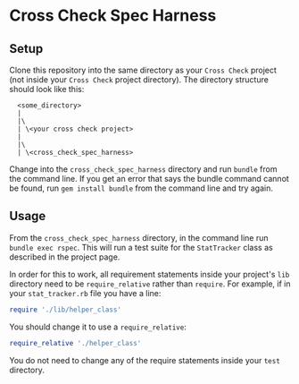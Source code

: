 # Cross Check Spec Harness

## Setup

Clone this repository into the same directory as your `Cross Check` project (not inside your `Cross Check` project directory). The directory structure should look like this:

  ```
    <some_directory>
    |
    |\
    | \<your cross check project>
    |
    |\
    | \<cross_check_spec_harness>
  ```

Change into the `cross_check_spec_harness` directory and run `bundle` from the command line. If you get an error that says the bundle command cannot be found, run `gem install bundle` from the command line and try again.

## Usage

From the `cross_check_spec_harness` directory, in the command line run `bundle exec rspec`. This will run a test suite for the `StatTracker` class as described in the project page.

In order for this to work, all requirement statements inside your project's `lib` directory need to be `require_relative` rather than `require`. For example, if in your `stat_tracker.rb` file you have a line:

```ruby
require './lib/helper_class'
```

You should change it to use a `require_relative`:

```ruby
require_relative './helper_class'
```

You do not need to change any of the require statements inside your `test` directory.
